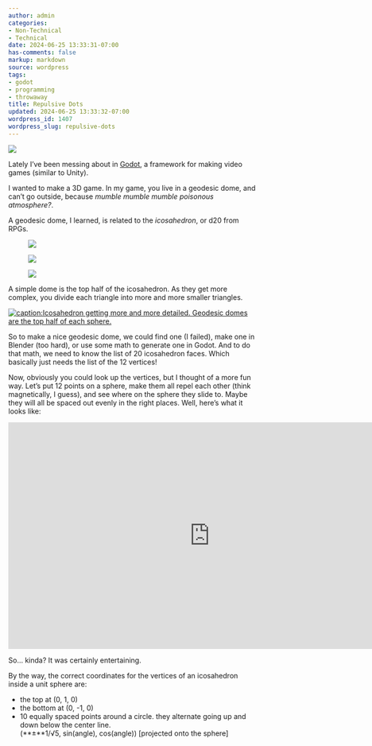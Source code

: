 ```yaml
---
author: admin
categories:
- Non-Technical
- Technical
date: 2024-06-25 13:33:31-07:00
has-comments: false
markup: markdown
source: wordpress
tags:
- godot
- programming
- throwaway
title: Repulsive Dots
updated: 2024-06-25 13:33:32-07:00
wordpress_id: 1407
wordpress_slug: repulsive-dots
---
```

[![](../wp-content/uploads/2024/06/geodesic_screenshot-1024x566.jpg)](../wp-content/uploads/2024/06/geodesic_screenshot.jpg)

Lately I’ve been messing about in [Godot](https://godotengine.org/), a framework for making video games (similar to Unity).

I wanted to make a 3D game. In my game, you live in a geodesic dome, and can’t go outside, because *mumble mumble mumble poisonous atmosphere?*.

A geodesic dome, I learned, is related to the *icosahedron*, or d20 from RPGs.

<figure class="wp-block-gallery has-nested-images columns-default wp-block-gallery-1 is-layout-flex wp-block-gallery-is-layout-flex" markdown="1">

[![](../wp-content/uploads/2024/06/image-150x150.png)](../wp-content/uploads/2024/06/image.png)

[![](../wp-content/uploads/2024/06/image-1-150x150.png)](../wp-content/uploads/2024/06/image-1.png)

[![](../wp-content/uploads/2024/06/image-3-150x150.png)](../wp-content/uploads/2024/06/image-3.png)

</figure>

A simple dome is the top half of the icosahedron. As they get more complex, you divide each triangle into more and more smaller triangles.

[![caption:Icosahedron getting more and more detailed. Geodesic domes are the top half of each sphere.](../wp-content/uploads/2024/06/sphere-crop.jpg)](../wp-content/uploads/2024/06/sphere-crop.jpg)

So to make a nice geodesic dome, we could find one (I failed), make one in Blender (too hard), or use some math to generate one in Godot. And to do that math, we need to know the list of 20 icosahedron faces. Which basically just needs the list of the 12 vertices!

Now, obviously you could look up the vertices, but I thought of a more fun way. Let’s put 12 points on a sphere, make them all repel each other (think magnetically, I guess), and see where on the sphere they slide to. Maybe they will all be spaced out evenly in the right places. Well, here’s what it looks like:

<iframe allow="accelerometer; autoplay; clipboard-write; encrypted-media; gyroscope; picture-in-picture; web-share" allowfullscreen="" frameborder="0" height="456" loading="lazy" referrerpolicy="strict-origin-when-cross-origin" src="https://www.youtube.com/embed/kDoWaa-xilA?feature=oembed" title="icosahedron calculator" width="810"></iframe>

So… kinda? It was certainly entertaining.

By the way, the correct coordinates for the vertices of an icosahedron inside a unit sphere are:

-   the top at (0, 1, 0)
-   the bottom at (0, -1, 0)
-   10 equally spaced points around a circle. they alternate going up and down below the center line.  
    (**±**1/√5, sin(angle), cos(angle)) \[projected onto the sphere\]
